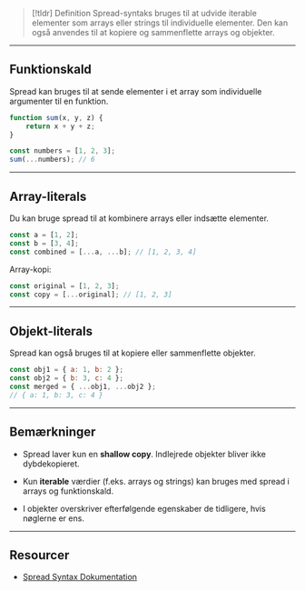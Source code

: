 > [!tldr] Definition
> Spread-syntaks bruges til at udvide iterable elementer som arrays eller strings til individuelle elementer. 
> Den kan også anvendes til at kopiere og sammenflette arrays og objekter.

---

## Funktionskald

Spread kan bruges til at sende elementer i et array som individuelle argumenter til en funktion.

```js
function sum(x, y, z) {   
	return x + y + z; 
}  

const numbers = [1, 2, 3]; 
sum(...numbers); // 6
```

---

## Array-literals

Du kan bruge spread til at kombinere arrays eller indsætte elementer.

```js
const a = [1, 2];
const b = [3, 4];
const combined = [...a, ...b]; // [1, 2, 3, 4]
```

Array-kopi:
```js
const original = [1, 2, 3];
const copy = [...original]; // [1, 2, 3]
```

---

## Objekt-literals

Spread kan også bruges til at kopiere eller sammenflette objekter.
```js
const obj1 = { a: 1, b: 2 };
const obj2 = { b: 3, c: 4 };
const merged = { ...obj1, ...obj2 }; 
// { a: 1, b: 3, c: 4 }
```

---
## Bemærkninger

- Spread laver kun en **shallow copy**. Indlejrede objekter bliver ikke dybdekopieret.
    
- Kun **iterable** værdier (f.eks. arrays og strings) kan bruges med spread i arrays og funktionskald.
    
- I objekter overskriver efterfølgende egenskaber de tidligere, hvis nøglerne er ens.


---
## Resourcer
- [Spread Syntax Dokumentation](https://developer.mozilla.org/en-US/docs/Web/JavaScript/Reference/Operators/Spread_syntax)